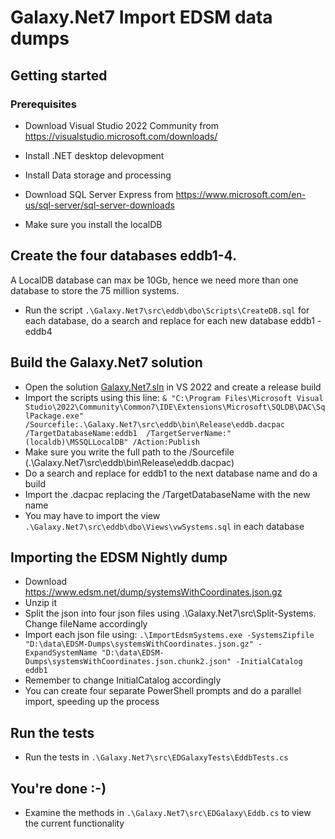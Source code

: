 # Galaxy.Net7 Import EDSM data dumps

## Getting started

### Prerequisites
- Download Visual Studio 2022 Community from https://visualstudio.microsoft.com/downloads/
- Install .NET desktop delevopment
- Install Data storage and processing

- Download SQL Server Express from https://www.microsoft.com/en-us/sql-server/sql-server-downloads
- Make sure you install the localDB

## Create the four databases eddb1-4. 
A LocalDB database can max be 10Gb, hence we need more than one database to store the 75 million systems.
- Run the script `.\Galaxy.Net7\src\eddb\dbo\Scripts\CreateDB.sql` for each database, do a search and replace 
for each new database eddb1 - eddb4

## Build the Galaxy.Net7 solution
- Open the solution [Galaxy.Net7.sln](src\Galaxy.Net7.sln) in VS 2022 and create a release build
- Import the scripts using this line:
	`& "C:\Program Files\Microsoft Visual Studio\2022\Community\Common7\IDE\Extensions\Microsoft\SQLDB\DAC\SqlPackage.exe" 
	/Sourcefile:.\Galaxy.Net7\src\eddb\bin\Release\eddb.dacpac /TargetDatabaseName:eddb1 
	/TargetServerName:"(localdb)\MSSQLLocalDB" /Action:Publish`
- Make sure you write the full path to the /Sourcefile (.\Galaxy.Net7\src\eddb\bin\Release\eddb.dacpac)
- Do a search and replace for eddb1 to the next database name and do a build
- Import the .dacpac replacing the /TargetDatabaseName with the new name
- You may have to import the view `.\Galaxy.Net7\src\eddb\dbo\Views\vwSystems.sql` in each database

## Importing the EDSM Nightly dump
- Download https://www.edsm.net/dump/systemsWithCoordinates.json.gz
- Unzip it
- Split the json into four json files using .\Galaxy.Net7\src\Split-Systems. Change fileName accordingly
- Import each json file using:
	`.\ImportEdsmSystems.exe -SystemsZipfile "D:\data\EDSM-Dumps\systemsWithCoordinates.json.gz" -ExpandSystemName "D:\data\EDSM-Dumps\systemsWithCoordinates.json.chunk2.json" -InitialCatalog eddb1`
- Remember to change InitialCatalog accordingly
- You can create four separate PowerShell prompts and do a parallel import, speeding up the process

## Run the tests
- Run the tests in `.\Galaxy.Net7\src\EDGalaxyTests\EddbTests.cs`

## You're done :-)
- Examine the methods in `.\Galaxy.Net7\src\EDGalaxy\Eddb.cs` to view the current functionality








